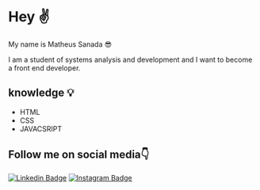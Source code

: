 # Hey ✌️
  
My name is Matheus Sanada 😎

I am a student of systems analysis and development and I want to become a front end developer.

## knowledge 💡

 - HTML
 - CSS
 - JAVACSRIPT 


## Follow me on social media👇
[![Linkedin Badge](https://img.shields.io/badge/-LinkedIn-blue?style=flat-square&logo=Linkedin&logoColor=white&link=https://www.linkedin.com/in/matheus-sanada-5a4918204/)](https://www.linkedin.com/in/matheus-sanada-5a4918204/) [![Instagram Badge](https://img.shields.io/badge/-Instagram-violet?style=flat-square&logo=Instagram&logoColor=white&link=https://www.instagram.com/theusanada/)](https://www.instagram.com/theusanada/)
 
